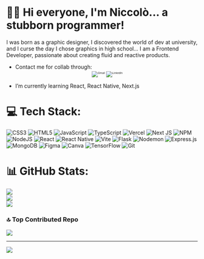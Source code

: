 # 🥷🏻 Hi everyone, I'm Niccolò... a stubborn programmer!

I was born as a graphic designer, 
I discovered the world of dev at university, and I curse the day I chose graphics in high school...
I am a Frontend Developer, passionate about creating fluid and reactive products.



- Contact me for collab through:<sub><sub><sub><sub>![Gmail](https://img.shields.io/badge/Gmail-D14836?style=for-the-badge&logo=gmail&logoColor=white)&nbsp;&nbsp;![LinkedIn](https://img.shields.io/badge/LinkedIn-0077B5?style=for-the-badge&logo=linkedin&logoColor=white)</sub></sub></sub></sub>

- I’m currently learning React, React Native, Next.js


# 💻 Tech Stack:
![CSS3](https://img.shields.io/badge/css3-%231572B6.svg?style=for-the-badge&logo=css3&logoColor=white) ![HTML5](https://img.shields.io/badge/html5-%23E34F26.svg?style=for-the-badge&logo=html5&logoColor=white) ![JavaScript](https://img.shields.io/badge/javascript-%23323330.svg?style=for-the-badge&logo=javascript&logoColor=%23F7DF1E) ![TypeScript](https://img.shields.io/badge/typescript-%23007ACC.svg?style=for-the-badge&logo=typescript&logoColor=white) ![Vercel](https://img.shields.io/badge/vercel-%23000000.svg?style=for-the-badge&logo=vercel&logoColor=white) ![Next JS](https://img.shields.io/badge/Next-black?style=for-the-badge&logo=next.js&logoColor=white) ![NPM](https://img.shields.io/badge/NPM-%23CB3837.svg?style=for-the-badge&logo=npm&logoColor=white) ![NodeJS](https://img.shields.io/badge/node.js-6DA55F?style=for-the-badge&logo=node.js&logoColor=white) ![React](https://img.shields.io/badge/react-%2320232a.svg?style=for-the-badge&logo=react&logoColor=%2361DAFB) ![React Native](https://img.shields.io/badge/react_native-%2320232a.svg?style=for-the-badge&logo=react&logoColor=%2361DAFB) ![Vite](https://img.shields.io/badge/vite-%23646CFF.svg?style=for-the-badge&logo=vite&logoColor=white) ![Flask](https://img.shields.io/badge/flask-%23000.svg?style=for-the-badge&logo=flask&logoColor=white) ![Nodemon](https://img.shields.io/badge/NODEMON-%23323330.svg?style=for-the-badge&logo=nodemon&logoColor=%BBDEAD) ![Express.js](https://img.shields.io/badge/express.js-%23404d59.svg?style=for-the-badge&logo=express&logoColor=%2361DAFB) ![MongoDB](https://img.shields.io/badge/MongoDB-%234ea94b.svg?style=for-the-badge&logo=mongodb&logoColor=white) ![Figma](https://img.shields.io/badge/figma-%23F24E1E.svg?style=for-the-badge&logo=figma&logoColor=white) ![Canva](https://img.shields.io/badge/Canva-%2300C4CC.svg?style=for-the-badge&logo=Canva&logoColor=white) ![TensorFlow](https://img.shields.io/badge/TensorFlow-%23FF6F00.svg?style=for-the-badge&logo=TensorFlow&logoColor=white) ![Git](https://img.shields.io/badge/git-%23F05033.svg?style=for-the-badge&logo=git&logoColor=white)
# 📊 GitHub Stats:
![](https://github-readme-stats.vercel.app/api?username=IlBardoHammer&theme=gotham&hide_border=false&include_all_commits=true&count_private=false)<br/>
![](https://github-readme-streak-stats.herokuapp.com/?user=IlBardoHammer&theme=gotham&hide_border=false)<br/>
![](https://github-readme-stats.vercel.app/api/top-langs/?username=IlBardoHammer&theme=gotham&hide_border=false&include_all_commits=true&count_private=false&layout=compact)

### 🔝 Top Contributed Repo
![](https://github-contributor-stats.vercel.app/api?username=IlBardoHammer&limit=5&theme=gotham&combine_all_yearly_contributions=true)

---
[![](https://visitcount.itsvg.in/api?id=IlBardoHammer&icon=1&color=8)](https://visitcount.itsvg.in)

<!-- Proudly created with GPRM ( https://gprm.itsvg.in ) -->
